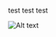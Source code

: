 test test test

![Alt text](http://hyacinth.byus.net/moniwiki/pds/FrontPage/CMS_Higgs-event.jpg "Optional title")
